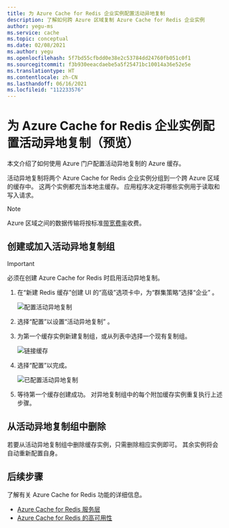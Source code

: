 ```yaml
---
title: 为 Azure Cache for Redis 企业实例配置活动异地复制
description: 了解如何跨 Azure 区域复制 Azure Cache for Redis 企业实例
author: yegu-ms
ms.service: cache
ms.topic: conceptual
ms.date: 02/08/2021
ms.author: yegu
ms.openlocfilehash: 5f7bd55cfbdd0e38e2c53784dd24760fb051c0f1
ms.sourcegitcommit: f3b930eeacdaebe5a5f25471bc10014a36e52e5e
ms.translationtype: HT
ms.contentlocale: zh-CN
ms.lasthandoff: 06/16/2021
ms.locfileid: "112233576"
---
```

# <a name="configure-active-geo-replication-for-enterprise-azure-cache-for-redis-instances-preview"></a>为 Azure Cache for Redis 企业实例配置活动异地复制（预览）

本文介绍了如何使用 Azure 门户配置活动异地复制的 Azure 缓存。

活动异地复制将两个 Azure Cache for Redis 企业实例分组到一个跨 Azure 区域的缓存中。 这两个实例都充当本地主缓存。 应用程序决定将哪些实例用于读取和写入请求。

> [!NOTE]
> Azure 区域之间的数据传输将按标准[带宽费率](https://azure.microsoft.com/pricing/details/bandwidth/)收费。

## <a name="create-or-join-an-active-geo-replication-group"></a>创建或加入活动异地复制组

> [!IMPORTANT]
> 必须在创建 Azure Cache for Redis 时启用活动异地复制。
>
>

1. 在“新建 Redis 缓存”创建 UI 的“高级”选项卡中，为“群集策略”选择“企业”   。

    ![配置活动异地复制](./media/cache-how-to-active-geo-replication/cache-active-geo-replication-not-configured.png)

1. 选择“配置”以设置“活动异地复制” 。

1. 为第一个缓存实例新建复制组，或从列表中选择一个现有复制组。

    ![链接缓存](./media/cache-how-to-active-geo-replication/cache-active-geo-replication-new-group.png)

1. 选择“配置”以完成。

    ![已配置活动异地复制](./media/cache-how-to-active-geo-replication/cache-active-geo-replication-configured.png)

1. 等待第一个缓存创建成功。 对异地复制组中的每个附加缓存实例重复执行上述步骤。

## <a name="remove-from-an-active-geo-replication-group"></a>从活动异地复制组中删除

若要从活动异地复制组中删除缓存实例，只需删除相应实例即可。 其余实例将会自动重新配置自身。

## <a name="next-steps"></a>后续步骤

了解有关 Azure Cache for Redis 功能的详细信息。

* [Azure Cache for Redis 服务层](cache-overview.md#service-tiers)
* [Azure Cache for Redis 的高可用性](cache-high-availability.md)

